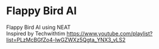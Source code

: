 # Flappy Bird AI
Flappy Bird AI using NEAT  
Inspired by Techwithtim https://www.youtube.com/playlist?list=PLzMcBGfZo4-lwGZWXz5Qgta_YNX3_vLS2
